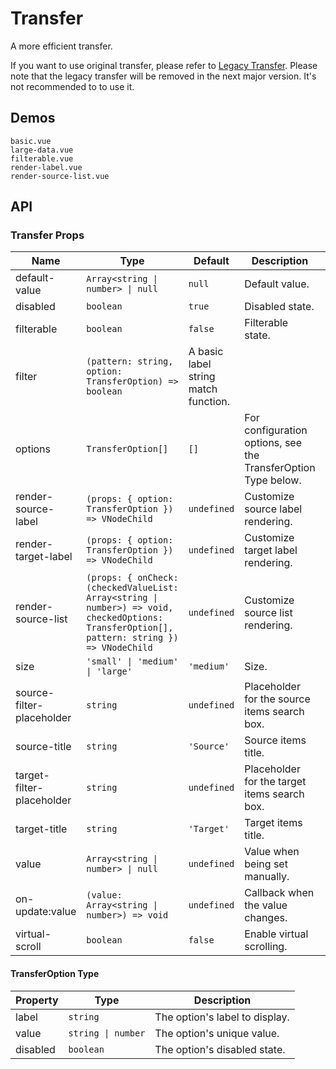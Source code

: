 # Transfer

A more efficient transfer.

If you want to use original transfer, please refer to [Legacy Transfer](legacy-transfer). Please note that the legacy transfer will be removed in the next major version. It's not recommended to to use it.

## Demos

```demo
basic.vue
large-data.vue
filterable.vue
render-label.vue
render-source-list.vue
```

## API

### Transfer Props

| Name | Type | Default | Description | Version |
| --- | --- | --- | --- | --- |
| default-value | `Array<string \| number> \| null` | `null` | Default value. |  |
| disabled | `boolean` | `true` | Disabled state. |  |
| filterable | `boolean` | `false` | Filterable state. |  |
| filter | `(pattern: string, option: TransferOption) => boolean` | A basic label string match function. |  |
| options | `TransferOption[]` | `[]` | For configuration options, see the TransferOption Type below. |  |
| render-source-label | `(props: { option: TransferOption }) => VNodeChild` | `undefined` | Customize source label rendering. | NEXT_VERSION |
| render-target-label | `(props: { option: TransferOption }) => VNodeChild` | `undefined` | Customize target label rendering. | NEXT_VERSION |
| render-source-list | `(props: { onCheck: (checkedValueList: Array<string \| number>) => void, checkedOptions: TransferOption[], pattern: string }) => VNodeChild` | `undefined` | Customize source list rendering. | NEXT_VERSION |
| size | `'small' \| 'medium' \| 'large'` | `'medium'` | Size. |  |
| source-filter-placeholder | `string` | `undefined` | Placeholder for the source items search box. |  |
| source-title | `string` | `'Source'` | Source items title. |  |
| target-filter-placeholder | `string` | `undefined` | Placeholder for the target items search box. |  |
| target-title | `string` | `'Target'` | Target items title. |  |
| value | `Array<string \| number> \| null` | `undefined` | Value when being set manually. |  |
| on-update:value | `(value: Array<string \| number>) => void` | `undefined` | Callback when the value changes. |  |
| virtual-scroll | `boolean` | `false` | Enable virtual scrolling. |  |

#### TransferOption Type

| Property | Type               | Description                    |
| -------- | ------------------ | ------------------------------ |
| label    | `string`           | The option's label to display. |
| value    | `string \| number` | The option's unique value.     |
| disabled | `boolean`          | The option's disabled state.   |
